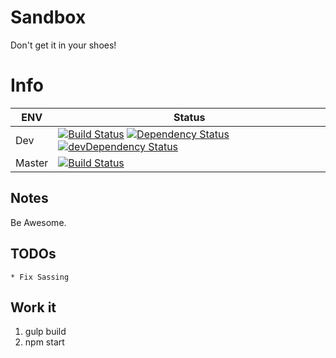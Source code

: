 # Sandbox
Don't get it in your shoes!

# Info
| ENV | Status |
| --- | ------ |
| Dev | [![Build Status](https://travis-ci.org/jderus/Sandbox.svg?branch=dev)](https://travis-ci.org/jderus/sandbox) [![Dependency Status](https://david-dm.org/jderus/sandbox.svg)](https://david-dm.org/jderus/sandbox) [![devDependency Status](https://david-dm.org/jderus/Sandbox/dev-status.svg)](https://david-dm.org/jderus/Sandbox#info=devDependencies) |
| Master | [![Build Status](https://travis-ci.org/jderus/Sandbox.svg?branch=master)](https://travis-ci.org/jderus/sandbox) |

## Notes
Be Awesome.

## TODOs
    * Fix Sassing

## Work it
1. gulp build
2. npm start
